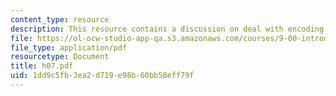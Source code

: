 ```yaml
---
content_type: resource
description: This resource contains a discussion on deal with encoding.
file: https://ol-ocw-studio-app-qa.s3.amazonaws.com/courses/9-00-introduction-to-psychology-fall-2004/1dd9c5fb3ea2d719e98b60bb58eff79f_h07.pdf
file_type: application/pdf
resourcetype: Document
title: h07.pdf
uid: 1dd9c5fb-3ea2-d719-e98b-60bb58eff79f
---
```

